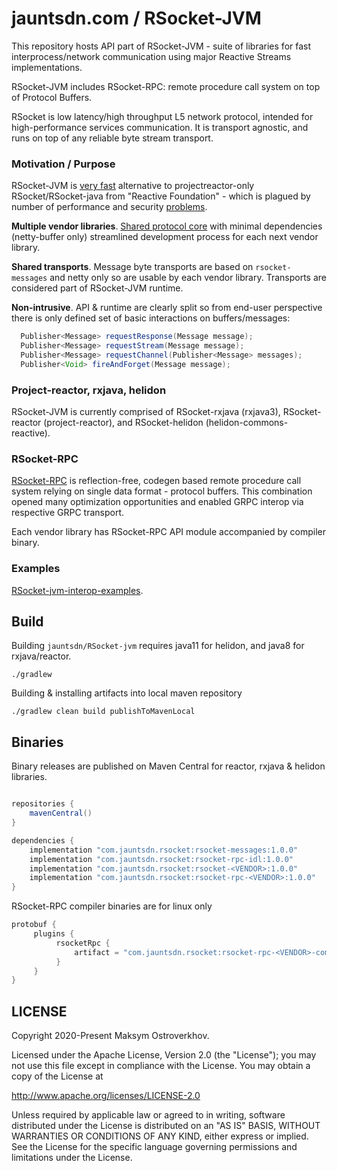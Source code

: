 # jauntsdn.com / RSocket-JVM

This repository hosts API part of RSocket-JVM - suite of libraries for fast interprocess/network communication using major
Reactive Streams implementations.  

RSocket-JVM includes RSocket-RPC: remote procedure call system on top of Protocol Buffers.

RSocket is low latency/high throughput L5 network protocol, 
intended for high-performance services communication. It is transport agnostic, and runs on top 
of any reliable byte stream transport.

### Motivation / Purpose

RSocket-JVM is [very fast](https://jauntsdn.com/post/rsocket-summary/) alternative to 
projectreactor-only RSocket/RSocket-java from "Reactive Foundation" -
which is plagued by number of performance and security [problems](https://jauntsdn.com/post/rsocket-vs-spring/).

**Multiple vendor libraries**. [Shared protocol core](https://jauntsdn.com/post/rsocket-jvm/) with minimal dependencies 
(netty-buffer only) streamlined development process for each next vendor library.   
  
**Shared transports**. Message byte transports are based on `rsocket-messages` and netty only 
so are usable by each vendor library. Transports are considered part of RSocket-JVM runtime.

**Non-intrusive**. API & runtime are clearly split so from end-user perspective there is 
only defined set of basic interactions on buffers/messages:
```groovy
  Publisher<Message> requestResponse(Message message);
  Publisher<Message> requestStream(Message message);
  Publisher<Message> requestChannel(Publisher<Message> messages);
  Publisher<Void> fireAndForget(Message message);
```
### Project-reactor, rxjava, helidon

RSocket-JVM is currently comprised of RSocket-rxjava (rxjava3), RSocket-reactor (project-reactor), and RSocket-helidon (helidon-commons-reactive).

### RSocket-RPC 

[RSocket-RPC](https://jauntsdn.com/post/rsocket-grpc/) is reflection-free, codegen based remote procedure call system 
relying on single data format - protocol buffers. This combination opened many optimization opportunities and enabled 
GRPC interop via respective GRPC transport.

Each vendor library has RSocket-RPC API module accompanied by compiler binary.

### Examples

[RSocket-jvm-interop-examples](https://github.com/jauntsdn/rsocket-jvm-interop-examples).

## Build

Building `jauntsdn/RSocket-jvm` requires java11 for helidon, and java8 for rxjava/reactor. 
```
./gradlew
```

Building & installing artifacts into local maven repository
```
./gradlew clean build publishToMavenLocal
```

## Binaries

Binary releases are published on Maven Central for reactor, rxjava & helidon libraries.

```groovy

repositories {
    mavenCentral()
}

dependencies {
    implementation "com.jauntsdn.rsocket:rsocket-messages:1.0.0"
    implementation "com.jauntsdn.rsocket:rsocket-rpc-idl:1.0.0"
    implementation "com.jauntsdn.rsocket:rsocket-<VENDOR>:1.0.0"
    implementation "com.jauntsdn.rsocket:rsocket-rpc-<VENDOR>:1.0.0"
}
```

RSocket-RPC compiler binaries are for linux only
```groovy
protobuf {
     plugins {
          rsocketRpc {
              artifact = "com.jauntsdn.rsocket:rsocket-rpc-<VENDOR>-compiler:1.0.0"
          }
     }
}
```

## LICENSE

Copyright 2020-Present Maksym Ostroverkhov.

Licensed under the Apache License, Version 2.0 (the "License");
you may not use this file except in compliance with the License.
You may obtain a copy of the License at

http://www.apache.org/licenses/LICENSE-2.0

Unless required by applicable law or agreed to in writing, software
distributed under the License is distributed on an "AS IS" BASIS,
WITHOUT WARRANTIES OR CONDITIONS OF ANY KIND, either express or implied.
See the License for the specific language governing permissions and
limitations under the License.
 
